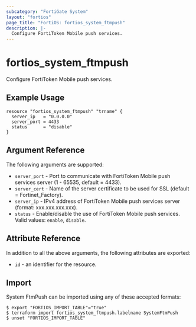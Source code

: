 ```yaml
---
subcategory: "FortiGate System"
layout: "fortios"
page_title: "FortiOS: fortios_system_ftmpush"
description: |-
  Configure FortiToken Mobile push services.
---
```


# fortios_system_ftmpush
Configure FortiToken Mobile push services.

## Example Usage

```hcl
resource "fortios_system_ftmpush" "trname" {
  server_ip   = "0.0.0.0"
  server_port = 4433
  status      = "disable"
}
```

## Argument Reference

The following arguments are supported:

* `server_port` - Port to communicate with FortiToken Mobile push services server (1 - 65535, default = 4433).
* `server_cert` - Name of the server certificate to be used for SSL (default = Fortinet_Factory).
* `server_ip` - IPv4 address of FortiToken Mobile push services server (format: xxx.xxx.xxx.xxx).
* `status` - Enable/disable the use of FortiToken Mobile push services. Valid values: `enable`, `disable`.


## Attribute Reference

In addition to all the above arguments, the following attributes are exported:
* `id` - an identifier for the resource.

## Import

System FtmPush can be imported using any of these accepted formats:
```
$ export "FORTIOS_IMPORT_TABLE"="true"
$ terraform import fortios_system_ftmpush.labelname SystemFtmPush
$ unset "FORTIOS_IMPORT_TABLE"
```
